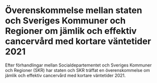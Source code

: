 # Överenskommelse mellan staten och Sveriges Kommuner och Regioner om jämlik och effektiv cancervård med kortare väntetider 2021

Efter förhandlingar mellan Socialdepartementet och Sveriges Kommuner och Regioner (SKR) har staten och SKR träffat en överenskommelse om jämlik och effektiv cancervård med kortare väntetider 2021\.
